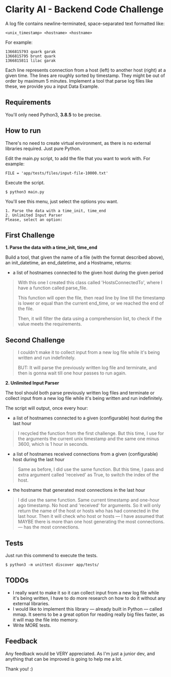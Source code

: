 # Clarity AI -  Backend Code Challenge

A log file contains newline-terminated, space-separated text formatted like:

`<unix_timestamp> <hostname> <hostname>`

For example:

```
1366815793 quark garak
1366815795 brunt quark
1366815811 lilac garak
```

Each line represents connection from a host (left) to another host (right) at a given time. The lines are
roughly sorted by timestamp. They might be out of order by maximum 5 minutes.
Implement a tool that parse log files like these, we provide you a input Data Example.

Requirements
----

You'll only need Python3, **3.8.5** to be precise.

How to run
----

There's no need to create virtual environment, as there is no external libraries required. Just pure Python.

Edit the main.py script, to add the file that you want to work with. For example:

```
FILE = 'app/tests/files/input-file-10000.txt'
```

Execute the script.

```
$ python3 main.py
```

You'll see this menu, just select the options you want.

```
1. Parse the data with a time_init, time_end
2. Unlimited Input Parser
Please, select an option:
```

First Challenge
---

**1. Parse the data with a time_init, time_end**

Build a tool, that given the name of a file (with the format described above), an init_datetime, an end_datetime, and a Hostname, returns:

  - a list of hostnames connected to the given host during the given period

> With this one I created this class called 'HostsConnectedTo', where I have a function called parse_file.
>
> This function will open the file, then read line by line till the timestamp is lower or equal than the current end_time, or we reached the end of the file.
>
> Then, it will filter the data using a comprehension list, to check if the value meets the requirements.

Second Challenge
---

> I couldn't make it to collect input from a new log file while it's being written and run indefinitely.
>
> BUT: It will parse the previously written log file and terminate, and then is gonna wait till one hour passes to run again.

**2. Unlimited Input Parser**

The tool should both parse previously written log files and terminate or collect input from a new log file while it's being written and run indefinitely.

The script will output, once every hour:
  - a list of hostnames connected to a given (configurable) host during the last hour
  > I recycled the function from the first challenge. But this time, I use for the arguments the current unix timestamp and the same one minus 3600, which is 1 hour in seconds.
  - a list of hostnames received connections from a given (configurable) host during the last hour
  > Same as before, I did use the same function. But this time, I pass and extra argument called 'received' as True, to switch the index of the host.
  - the hostname that generated most connections in the last hour
  > I did use the same function. Same current timestamp and one-hour ago timestamp. No host and 'received' for arguments. So it will only return the name of the host or hosts who has had connected in the last hour. Then it will check who host or hosts  — I have assumed that MAYBE there is more than one host generating the most connections. — has the most connections.



Tests
---

Just run this commend to execute the tests.

```
$ python3 -m unittest discover app/tests/
```

TODOs
---
  - I really want to make it so it can collect input from a new log file while it's being written, I have to do more research on how to do it without any external libraries.
  - I would like to implement this library — already built in Python — called mmap. It seems to be a great option for reading really big files faster, as it will map the file into memory.
  - Write MORE tests.

Feedback
---

Any feedback would be VERY appreciated. As I'm just a junior dev, and anything that can be improved is going to help me a lot.

Thank you! :)